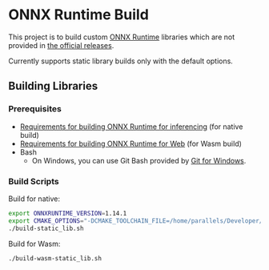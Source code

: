 # ONNX Runtime Build

This project is to build custom [ONNX Runtime](https://onnxruntime.ai) libraries which are not provided in [the official releases](https://github.com/microsoft/onnxruntime/releases).

Currently supports static library builds only with the default options.

## Building Libraries

### Prerequisites

- [Requirements for building ONNX Runtime for inferencing](https://onnxruntime.ai/docs/build/inferencing.html#prerequisites) (for native build)
- [Requirements for building ONNX Runtime for Web](https://onnxruntime.ai/docs/build/inferencing.html#prerequisites) (for Wasm build)
- Bash
  - On Windows, you can use Git Bash provided by [Git for Windows](https://git-scm.com/download/win).

### Build Scripts

Build for native:

```sh
export ONNXRUNTIME_VERSION=1.14.1
export CMAKE_OPTIONS="-DCMAKE_TOOLCHAIN_FILE=/home/parallels/Developer/Github/onnxruntime-build/arm-linux-gnueabihf.toolchain.cmake -Donnxruntime_USE_LITE_PROTO=ON -Donnxruntime_CROSS_COMPILING=ON"
./build-static_lib.sh
```

Build for Wasm:

```sh
./build-wasm-static_lib.sh
```
